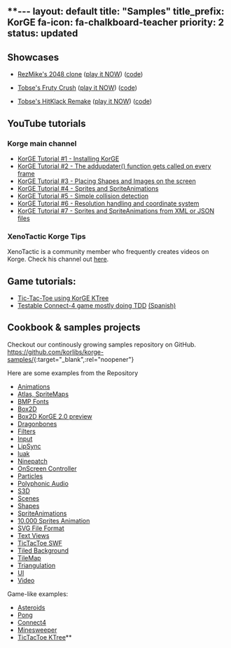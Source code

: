 **---
layout: default title: "Samples"
title_prefix: KorGE fa-icon: fa-chalkboard-teacher priority: 2 status: updated
---

## Showcases

- [RezMike's 2048 clone](https://blog.korge.org/showcase-2048-clone/) ([play it NOW](https://rezmike.github.io/2048/)) ([code](https://github.com/RezMike/2048))

- [Tobse's Fruty Crush](https://blog.korge.org/showcase-tobses-candy-crush-clone/) ([play it NOW](https://tobsef.github.io/Candy-Crush-Clone/)) ([code](https://github.com/TobseF/Candy-Crush-Clone))

- [Tobse's HitKlack Remake](https://blog.korge.org/showcase-tobses-hitklack-remake/) ([play it NOW](https://tobsef.github.io/HitKlack/webstart/index.html)) ([code](https://github.com/TobseF/HitKlack))

## YouTube tutorials

### Korge main channel

* [KorGE Tutorial #1 - Installing KorGE](https://www.youtube.com/watch?v=ANMiHx3z_No)
* [KorGE Tutorial #2 - The addupdater() function gets called on every frame](https://www.youtube.com/watch?v=ebW4Hr97h_I)
* [KorGE Tutorial #3 - Placing Shapes and Images on the screen](https://www.youtube.com/watch?v=nR_cCs_8wF8)
* [KorGE Tutorial #4 - Sprites and SpriteAnimations](https://www.youtube.com/watch?v=fY7a2xrHL9g)
* [KorGE Tutorial #5 - Simple collision detection](https://www.youtube.com/watch?v=F1AXdD5bLjA)
* [KorGE Tutorial #6 - Resolution handling and coordinate system](https://www.youtube.com/watch?v=81IG0ld5w-8)
* [KorGE Tutorial #7 - Sprites and SpriteAnimations from XML or JSON files](https://www.youtube.com/watch?v=atElzA2jYkQ)

### XenoTactic Korge Tips

XenoTactic is a community member who frequently creates videos on Korge. Check his channel
out [here](https://www.youtube.com/channel/UCBYUdPtTwJvOOlUXPbygZhQ/videos).

## Game tutorials:

* [Tic-Tac-Toe using KorGE KTree](https://www.youtube.com/watch?v=z2IjuyFl7yc)
* [Testable Connect-4 game mostly doing TDD](https://www.youtube.com/watch?v=F2UmKH0L-6A) [(Spanish)](https://www.youtube.com/watch?v=_lZbvVJyhGc)

## Cookbook & samples projects

Checkout our continously growing samples repository on GitHub.
<https://github.com/korlibs/korge-samples/>{:target="_blank",:rel="noopener"}

Here are some examples from the Repository

* [Animations](https://github.com/korlibs/korge-samples/tree/master/samples/animations)
* [Atlas, SpriteMaps](https://github.com/korlibs/korge-samples/tree/master/samples/atlas)
* [BMP Fonts](https://github.com/korlibs/korge-samples/tree/master/samples/bmpfont)
* [Box2D](https://github.com/korlibs/korge-samples/tree/master/samples/box2d)
* [Box2D KorGE 2.0 preview](https://github.com/korlibs/korge-samples/tree/master/samples/box2dv2)
* [Dragonbones](https://github.com/korlibs/korge-samples/tree/master/samples/dragonbones)
* [Filters](https://github.com/korlibs/korge-samples/tree/master/samples/filters)
* [Input](https://github.com/korlibs/korge-samples/tree/master/samples/input)
* [LipSync](https://github.com/korlibs/korge-samples/tree/master/samples/lipsync)
* [luak](https://github.com/korlibs/korge-samples/tree/master/samples/luak)
* [Ninepatch](https://github.com/korlibs/korge-samples/tree/master/samples/ninepatch)
* [OnScreen Controller](https://github.com/korlibs/korge-samples/tree/master/samples/onscreen-controller)
* [Particles](https://github.com/korlibs/korge-samples/tree/master/samples/particles)
* [Polyphonic Audio](https://github.com/korlibs/korge-samples/tree/master/samples/polyphonic)
* [S3D](https://github.com/korlibs/korge-samples/tree/master/samples/s3d)
* [Scenes](https://github.com/korlibs/korge-samples/tree/master/samples/scenes)
* [Shapes](https://github.com/korlibs/korge-samples/tree/master/samples/shapes)
* [SpriteAnimations](https://github.com/korlibs/korge-samples/tree/master/samples/spriteanim)
* [10.000 Sprites Animation](https://github.com/korlibs/korge-samples/tree/master/samples/sprites10k)
* [SVG File Format](https://github.com/korlibs/korge-samples/tree/master/samples/svg)
* [Text Views](https://github.com/korlibs/korge-samples/tree/master/samples/text2)
* [TicTacToe SWF](https://github.com/korlibs/korge-samples/tree/master/samples/tictactoe-swf)
* [Tiled Background](https://github.com/korlibs/korge-samples/tree/master/samples/tiled-background)
* [TileMap](https://github.com/korlibs/korge-samples/tree/master/samples/tilemap)
* [Triangulation](https://github.com/korlibs/korge-samples/tree/master/samples/triangulation)
* [UI](https://github.com/korlibs/korge-samples/tree/master/samples/ui)
* [Video](https://github.com/korlibs/korge-samples/tree/master/samples/video)

Game-like examples:

* [Asteroids](https://github.com/korlibs/korge-samples/tree/master/game/asteroids)
* [Pong](https://github.com/korlibs/korge-samples/tree/master/game/pong)
* [Connect4](https://github.com/korlibs/korge-samples/tree/master/game/connect4)
* [Minesweeper](https://github.com/korlibs/korge-samples/tree/master/game/minesweeper)
* [TicTacToe KTree](https://github.com/korlibs/korge-samples/tree/master/game/tictactoe-ktree)**
